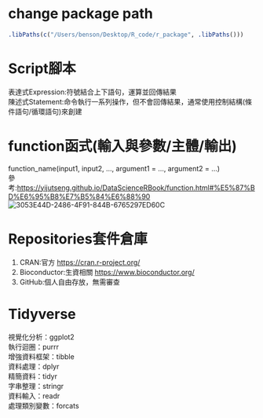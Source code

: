 # change package path 
```R
.libPaths(c("/Users/benson/Desktop/R_code/r_package", .libPaths()))
```
# Script腳本
表達式Expression:符號結合上下語句，運算並回傳結果  
陳述式Statement:命令執行一系列操作，但不會回傳結果，通常使用控制結構(條件語句/循環語句)來創建

# function函式(輸入與參數/主體/輸出)
function_name(input1, input2, ..., argument1 = ..., argument2 = ...)  
參考:https://yijutseng.github.io/DataScienceRBook/function.html#%E5%87%BD%E6%95%B8%E7%B5%84%E6%88%90
![3053E44D-2486-4F91-844B-6765297ED60C](https://github.com/benson1231/R/assets/144930897/5a053fb0-b946-4c69-84a9-fe0dacb13f77)  

# Repositories套件倉庫
1. CRAN:官方 https://cran.r-project.org/  
2. Bioconductor:生資相關 https://www.bioconductor.org/  
3. GitHub:個人自由存放，無需審查

# Tidyverse
視覺化分析：ggplot2  
執行迴圈：purrr  
增強資料框架：tibble  
資料處理：dplyr  
精簡資料：tidyr  
字串整理：stringr  
資料輸入：readr  
處理類別變數：forcats  
